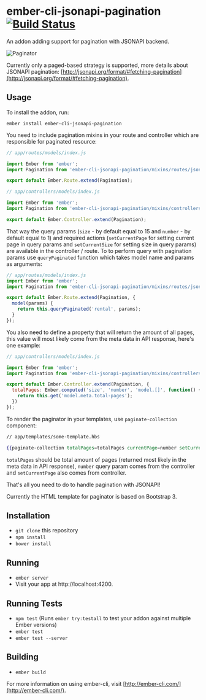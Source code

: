 # ember-cli-jsonapi-pagination [![Build Status](https://travis-ci.org/BookingSync/ember-cli-jsonapi-pagination.svg?branch=master)](https://travis-ci.org/BookingSync/ember-cli-jsonapi-pagination)

An addon adding support for pagination with JSONAPI backend.

![Paginator](http://img.karolgalanciak.com/ember-cli-jsonapi-pagination-paginator-example_1D7192EC.png)

Currently only a paged-based strategy is supported, more details about JSONAPI pagination: [http://jsonapi.org/format/#fetching-pagination](http://jsonapi.org/format/#fetching-pagination).

## Usage

To install the addon, run:

```
ember install ember-cli-jsonapi-pagination
```

You need to include pagination mixins in your route and controller which are responsible for paginated resource:

```js
// app/routes/models/index.js

import Ember from 'ember';
import Pagination from 'ember-cli-jsonapi-pagination/mixins/routes/jsonapi-pagination';

export default Ember.Route.extend(Pagination);
```

```js
// app/controllers/models/index.js

import Ember from 'ember';
import Pagination from 'ember-cli-jsonapi-pagination/mixins/controllers/jsonapi-pagination';

export default Ember.Controller.extend(Pagination);
```

That way the query params (`size` - by default equal to 15 and `number` - by default equal to 1) and required actions (`setCurrentPage` for setting current page in query params and `setCurrentSize` for setting size in query params) are available in the controller / route. To to perform query with pagination params use `queryPaginated` function which takes model name and params as arguments:

``` js
// app/routes/models/index.js
import Ember from 'ember';
import Pagination from 'ember-cli-jsonapi-pagination/mixins/routes/jsonapi-pagination';

export default Ember.Route.extend(Pagination, {
  model(params) {
    return this.queryPaginated('rental', params);
  }
});
```

You also need to define a property that will return the amount of all pages, this value will most likely come from the meta data in API response, here's one example:


``` js
// app/controllers/models/index.js

import Ember from 'ember';
import Pagination from 'ember-cli-jsonapi-pagination/mixins/controllers/jsonapi-pagination';

export default Ember.Controller.extend(Pagination, {
  totalPages: Ember.computed('size', 'number', 'model.[]', function() {
    return this.get('model.meta.total-pages');
  })
});
```

To render the paginator in your templates, use `paginate-collection` component:

``` hbs
// app/templates/some-template.hbs

{{paginate-collection totalPages=totalPages currentPage=number setCurrentPage=(action "setCurrentPage")}}
```

`totalPages` should be total amount of pages (returned most likely in the meta data in API response), `number` query param comes from the controller and `setCurrentPage` also comes from controller.

That's all you need to do to handle pagination with JSONAPI!

Currently the HTML template for paginator is based on Bootstrap 3.


## Installation

* `git clone` this repository
* `npm install`
* `bower install`

## Running

* `ember server`
* Visit your app at http://localhost:4200.

## Running Tests

* `npm test` (Runs `ember try:testall` to test your addon against multiple Ember versions)
* `ember test`
* `ember test --server`

## Building

* `ember build`

For more information on using ember-cli, visit [http://ember-cli.com/](http://ember-cli.com/).
